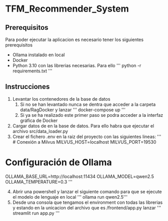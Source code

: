 # TFM_Recommender_System


## Prerequisitos
Para poder ejecutar la aplicacion es necesario tener los siguientes prerequisitos
- Ollama instalado en local
- Docker
- Python 3.10 con las librerias necesarias. Para ello ''' python -r requirements.txt '''
## Instrucciones
1. Levantar los contenedores de la base de datos
   1. Si no se han levantado nunca se dentra que acceder a la carpeta data/RagDocker y lanzar ''' docker-compose up '''
   2. Si ya se ha realizado este primer paso se podra acceder a la interfaz gráfica de Docker
2. Cargar datos de en la base de datos. Para ello habra que ejecutar el archivo src/data_loader.py
3. Crear el fichero .env en la raiz del proyecto con las siguientes lineas:
''' # Conexión a Milvus
MILVUS_HOST=localhost
MILVUS_PORT=19530

# Configuración de Ollama
OLLAMA_BASE_URL=http://localhost:11434
OLLAMA_MODEL=qwen2.5
OLLAMA_TEMPERATURE=0.3 '''

4. Abrir una powershell y lanzar el siguiente comando para que se ejecute el modelo de lenguaje en local ''' ollama run qwen2.5'''
5. Desde una consola que tengamos el environment con todas las librerias y estando en la unicacion del archivo que es /frontend/app.py lanzar ''' streamlit run app.py ''' 